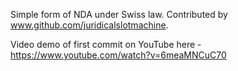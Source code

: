 Simple form of NDA under Swiss law.  Contributed by <a href="http://www.github.com/juridicalslotmachine">www.github.com/juridicalslotmachine</a>.

Video demo of first commit on YouTube here - <a href="https://www.youtube.com/watch?v=6meaMNCuC70">https://www.youtube.com/watch?v=6meaMNCuC70</a>


